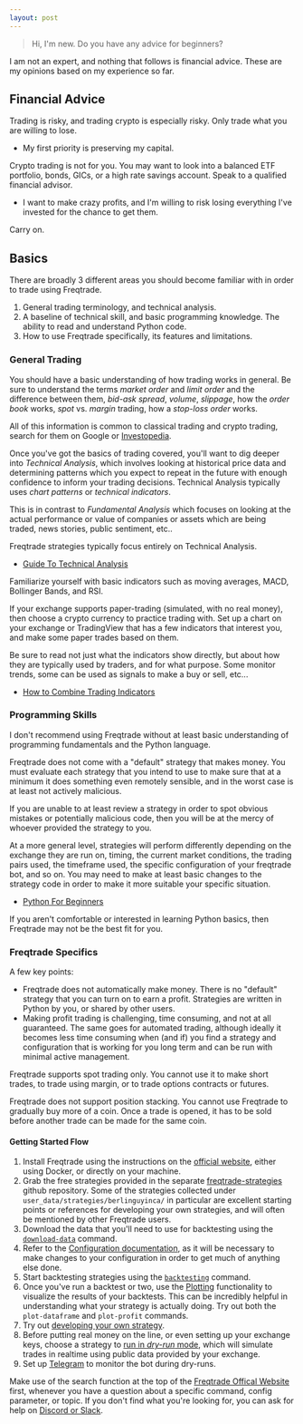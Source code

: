 ```yaml
---
layout: post
---
```


> Hi, I'm new. Do you have any advice for beginners?

I am not an expert, and nothing that follows is financial advice.  These are my opinions based on my experience so far.

## Financial Advice

Trading is risky, and trading crypto is especially risky.  Only trade what you are willing to lose.

* My first priority is preserving my capital.

Crypto trading is not for you.  You may want to look into a balanced ETF portfolio, bonds, GICs, or a high rate savings account.  Speak to a qualified financial advisor.

* I want to make crazy profits, and I'm willing to risk losing everything I've invested for the chance to get them.

Carry on.

## Basics

There are broadly 3 different areas you should become familiar with in order to trade using Freqtrade.

1. General trading terminology, and technical analysis.
2. A baseline of technical skill, and basic programming knowledge. The ability to read and understand Python code.
3. How to use Freqtrade specifically, its features and limitations.

### General Trading

You should have a basic understanding of how trading works in general.  Be sure to understand the terms *market order* and *limit order* and the difference between them, *bid-ask spread*, *volume*, *slippage*, how the *order book* works, *spot* vs. *margin* trading, how a *stop-loss order* works.

All of this information is common to classical trading and crypto trading, search for them on Google or [Investopedia](https://www.investopedia.com/).

Once you've got the basics of trading covered, you'll want to dig deeper into *Technical Analysis*, which involves looking at historical price data and determining patterns which you expect to repeat in the future with enough confidence to inform your trading decisions.  Technical Analysis typically uses *chart patterns* or *technical indicators*.

This is in contrast to *Fundamental Analysis* which focuses on looking at the actual performance or value of companies or assets which are being traded, news stories, public sentiment, etc..

Freqtrade strategies typically focus entirely on Technical Analysis.

- [Guide To Technical Analysis](https://www.investopedia.com/terms/t/technical-analysis-of-stocks-and-trends.asp)

Familiarize yourself with basic indicators such as moving averages, MACD, Bollinger Bands, and RSI.

If your exchange supports paper-trading (simulated, with no real money), then choose a crypto currency to practice trading with.  Set up a chart on your exchange or TradingView that has a few indicators that interest you, and make some paper trades based on them.

Be sure to read not just what the indicators show directly, but about how they are typically used by traders, and for what purpose.  Some monitor trends, some can be used as signals to make a buy or sell, etc...

- [How to Combine Trading Indicators](https://youtu.be/QdbKApfwF-g)

### Programming Skills

I don't recommend using Freqtrade without at least basic understanding of programming fundamentals and the Python language.

Freqtrade does not come with a "default" strategy that makes money.  You must evaluate each strategy that you intend to use to make sure that at a minimum it does something even remotely sensible, and in the worst case is at least not actively malicious.

If you are unable to at least review a strategy in order to spot obvious mistakes or potentially malicious code, then you will be at the mercy of whoever provided the strategy to you.

At a more general level, strategies will perform differently depending on the exchange they are run on, timing, the current market conditions, the trading pairs used, the timeframe used, the specific configuration of your freqtrade bot, and so on.  You may need to make at least basic changes to the strategy code in order to make it more suitable your specific situation.

- [Python For Beginners](https://www.python.org/about/gettingstarted/)

If you aren't comfortable or interested in learning Python basics, then Freqtrade may not be the best fit for you.

### Freqtrade Specifics

A few key points:

- Freqtrade does not automatically make money. There is no "default" strategy that you can turn on to earn a profit.  Strategies are written in Python by you, or shared by other users.
- Making profit trading is challenging, time consuming, and not at all guaranteed. The same goes for automated trading, although ideally it becomes less time consuming when (and if) you find a strategy and configuration that is working for you long term and can be run with minimal active management.

Freqtrade supports spot trading only. You cannot use it to make short trades, to trade using margin, or to trade options contracts or futures.

Freqtrade does not support position stacking.  You cannot use Freqtrade to gradually buy more of a coin.  Once a trade is opened, it has to be sold before another trade can be made for the same coin.

#### Getting Started Flow

1. Install Freqtrade using the instructions on the [official website](https://www.freqtrade.io/), either using Docker, or directly on your machine.
1. Grab the free strategies provided in the separate [freqtrade-strategies](https://github.com/freqtrade/freqtrade-strategies) github repository.  Some of the strategies collected under `user_data/strategies/berlinguyinca/` in particular are excellent starting points or references for developing your own strategies, and will often be mentioned by other Freqtrade users.
1. Download the data that you'll need to use for backtesting using the [`download-data`](https://www.freqtrade.io/en/stable/data-download/) command.
1. Refer to the [Configuration documentation](https://www.freqtrade.io/en/stable/configuration/), as it will be necessary to make changes to your configuration in order to get much of anything else done.
1. Start backtesting strategies using the [`backtesting`](https://www.freqtrade.io/en/stable/backtesting/) command.
1. Once you've run a backtest or two, use the [Plotting](https://www.freqtrade.io/en/stable/plotting/) functionality to visualize the results of your backtests.  This can be incredibly helpful in understanding what your strategy is actually doing.  Try out both the `plot-dataframe` and `plot-profit` commands.
1. Try out [developing your own strategy](https://www.freqtrade.io/en/stable/strategy-customization/).
1. Before putting real money on the line, or even setting up your exchange keys, choose a strategy to [run in *dry-run* mode](https://www.freqtrade.io/en/stable/configuration/#using-dry-run-mode), which will simulate trades in realtime using public data provided by your exchange.  
1. Set up [Telegram](https://www.freqtrade.io/en/stable/telegram-usage/) to monitor the bot during dry-runs.

Make use of the search function at the top of the [Freqtrade Offical Website](https://www.freqtrade.io/en/stable/) first, whenever you have a question about a specific command, config parameter, or topic.  If you don't find what you're looking for, you can ask for help on [Discord or Slack](https://www.freqtrade.io/en/stable/#help-discord-slack).

